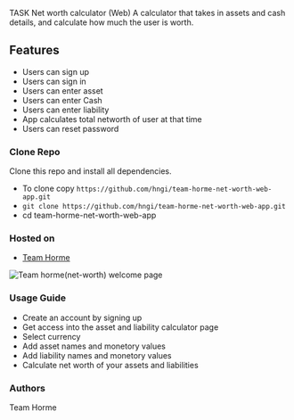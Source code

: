 TASK
Net worth calculator (Web)
A calculator that takes in assets and cash details, and calculate how much the user is worth.

## Features
* Users can sign up
* Users can sign in
* Users can enter asset
* Users can enter Cash
* Users can enter liability
* App calculates total networth of user at that time
* Users can reset password



### Clone Repo
Clone this repo and install all dependencies.
* To clone copy ```https://github.com/hngi/team-horme-net-worth-web-app.git```
* ```git clone https://github.com/hngi/team-horme-net-worth-web-app.git```
* cd team-horme-net-worth-web-app
  

### Hosted on
* [Team Horme](http://hngteamhorme.diaticine.com/index.php)

<img src="https://res.cloudinary.com/dvbwpicno/image/upload/v1569718330/humfv3xkyamj39piogq3.png"
     alt="Team horme(net-worth) welcome page"
     />

### Usage Guide
* Create an account by signing up
* Get access into the asset and liability calculator page
* Select currency
* Add asset names and monetory values
* Add liability names and monetory values
* Calculate net worth of your assets and liabilities


### Authors 
Team Horme